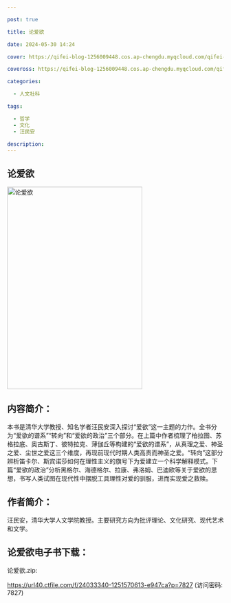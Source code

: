 ```yaml
---

post: true

title: 论爱欲

date: 2024-05-30 14:24

cover: https://qifei-blog-1256009448.cos.ap-chengdu.myqcloud.com/qifei-blog/s34262194.jpg

coveross: https://qifei-blog-1256009448.cos.ap-chengdu.myqcloud.com/qifei-blog/s34262194.jpg

categories:

  - 人文社科

tags:

  - 哲学
  - 文化
  - 汪民安

description:
---
```


## 论爱欲

<img alt="论爱欲" class="aligncenter loading" data-was-processed="true" decoding="async" fetchpriority="high" height="471" src="https://qifei-blog-1256009448.cos.ap-chengdu.myqcloud.com/qifei-blog/s34262194.jpg" style="cursor: zoom-in;" width="314"/>

## 内容简介：

本书是清华大学教授、知名学者汪民安深入探讨“爱欲”这一主题的力作。全书分为“爱欲的谱系”“转向”和“爱欲的政治”三个部分。在上篇中作者梳理了柏拉图、苏格拉底、奥古斯丁、彼特拉克、薄伽丘等构建的“爱欲的谱系”，从真理之爱、神圣之爱、尘世之爱这三个维度，再现前现代时期人类高贵而神圣之爱。“转向”这部分辨析笛卡尔、斯宾诺莎如何在理性主义的旗号下为爱建立一个科学解释模式。下篇“爱欲的政治”分析黑格尔、海德格尔、拉康、弗洛姆、巴迪欧等关于爱欲的思想，书写人类试图在现代性中摆脱工具理性对爱的驯服，进而实现爱之救赎。

## 作者简介：

汪民安，清华大学人文学院教授。主要研究方向为批评理论、文化研究、现代艺术和文学。

## 论爱欲电子书下载：

论爱欲.zip: 

https://url40.ctfile.com/f/24033340-1251570613-e947ca?p=7827 (访问密码: 7827)

